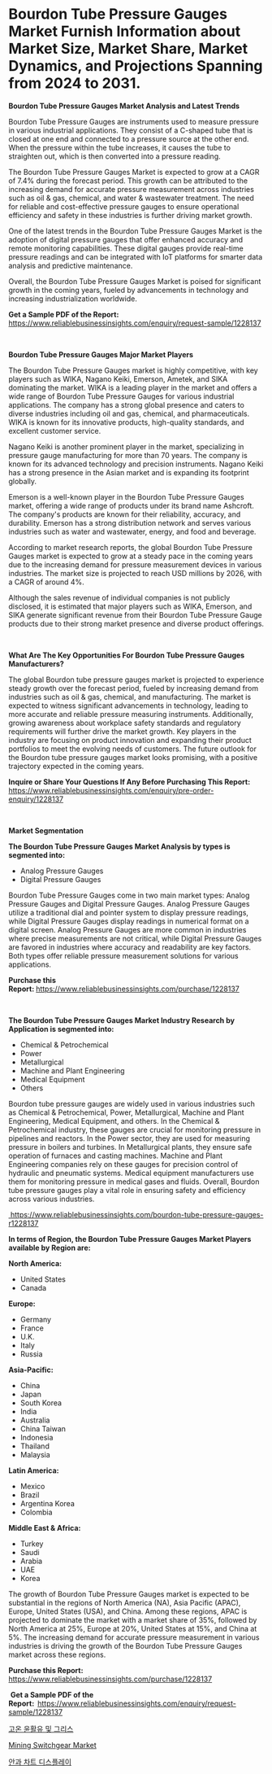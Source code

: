 <p><h1>Bourdon Tube Pressure Gauges Market Furnish Information about Market Size, Market Share, Market Dynamics, and Projections Spanning from 2024 to 2031.</h1></p><p><strong>Bourdon Tube Pressure Gauges Market Analysis and Latest Trends</strong></p>
<p><p>Bourdon Tube Pressure Gauges are instruments used to measure pressure in various industrial applications. They consist of a C-shaped tube that is closed at one end and connected to a pressure source at the other end. When the pressure within the tube increases, it causes the tube to straighten out, which is then converted into a pressure reading.</p><p>The Bourdon Tube Pressure Gauges Market is expected to grow at a CAGR of 7.4% during the forecast period. This growth can be attributed to the increasing demand for accurate pressure measurement across industries such as oil & gas, chemical, and water & wastewater treatment. The need for reliable and cost-effective pressure gauges to ensure operational efficiency and safety in these industries is further driving market growth.</p><p>One of the latest trends in the Bourdon Tube Pressure Gauges Market is the adoption of digital pressure gauges that offer enhanced accuracy and remote monitoring capabilities. These digital gauges provide real-time pressure readings and can be integrated with IoT platforms for smarter data analysis and predictive maintenance.</p><p>Overall, the Bourdon Tube Pressure Gauges Market is poised for significant growth in the coming years, fueled by advancements in technology and increasing industrialization worldwide.</p></p>
<p><strong>Get a Sample PDF of the Report:&nbsp;</strong> <a href="https://www.reliablebusinessinsights.com/enquiry/request-sample/1228137">https://www.reliablebusinessinsights.com/enquiry/request-sample/1228137</a></p>
<p>&nbsp;</p>
<p><strong>Bourdon Tube Pressure Gauges Major Market Players</strong></p>
<p><p>The Bourdon Tube Pressure Gauges market is highly competitive, with key players such as WIKA, Nagano Keiki, Emerson, Ametek, and SIKA dominating the market. WIKA is a leading player in the market and offers a wide range of Bourdon Tube Pressure Gauges for various industrial applications. The company has a strong global presence and caters to diverse industries including oil and gas, chemical, and pharmaceuticals. WIKA is known for its innovative products, high-quality standards, and excellent customer service.</p><p>Nagano Keiki is another prominent player in the market, specializing in pressure gauge manufacturing for more than 70 years. The company is known for its advanced technology and precision instruments. Nagano Keiki has a strong presence in the Asian market and is expanding its footprint globally.</p><p>Emerson is a well-known player in the Bourdon Tube Pressure Gauges market, offering a wide range of products under its brand name Ashcroft. The company's products are known for their reliability, accuracy, and durability. Emerson has a strong distribution network and serves various industries such as water and wastewater, energy, and food and beverage.</p><p>According to market research reports, the global Bourdon Tube Pressure Gauges market is expected to grow at a steady pace in the coming years due to the increasing demand for pressure measurement devices in various industries. The market size is projected to reach USD millions by 2026, with a CAGR of around 4%.</p><p>Although the sales revenue of individual companies is not publicly disclosed, it is estimated that major players such as WIKA, Emerson, and SIKA generate significant revenue from their Bourdon Tube Pressure Gauge products due to their strong market presence and diverse product offerings.</p></p>
<p>&nbsp;</p>
<p><strong>What Are The Key Opportunities For Bourdon Tube Pressure Gauges Manufacturers?</strong></p>
<p><p>The global Bourdon tube pressure gauges market is projected to experience steady growth over the forecast period, fueled by increasing demand from industries such as oil & gas, chemical, and manufacturing. The market is expected to witness significant advancements in technology, leading to more accurate and reliable pressure measuring instruments. Additionally, growing awareness about workplace safety standards and regulatory requirements will further drive the market growth. Key players in the industry are focusing on product innovation and expanding their product portfolios to meet the evolving needs of customers. The future outlook for the Bourdon tube pressure gauges market looks promising, with a positive trajectory expected in the coming years.</p></p>
<p><strong>Inquire or Share Your Questions If Any Before Purchasing This Report:</strong> <a href="https://www.reliablebusinessinsights.com/enquiry/pre-order-enquiry/1228137">https://www.reliablebusinessinsights.com/enquiry/pre-order-enquiry/1228137</a></p>
<p>&nbsp;</p>
<p><strong>Market Segmentation</strong></p>
<p><strong>The Bourdon Tube Pressure Gauges Market Analysis by types is segmented into:</strong></p>
<p><ul><li>Analog Pressure Gauges</li><li>Digital Pressure Gauges</li></ul></p>
<p><p>Bourdon Tube Pressure Gauges come in two main market types: Analog Pressure Gauges and Digital Pressure Gauges. Analog Pressure Gauges utilize a traditional dial and pointer system to display pressure readings, while Digital Pressure Gauges display readings in numerical format on a digital screen. Analog Pressure Gauges are more common in industries where precise measurements are not critical, while Digital Pressure Gauges are favored in industries where accuracy and readability are key factors. Both types offer reliable pressure measurement solutions for various applications.</p></p>
<p><strong>Purchase this Report:&nbsp;</strong><a href="https://www.reliablebusinessinsights.com/purchase/1228137">https://www.reliablebusinessinsights.com/purchase/1228137</a></p>
<p>&nbsp;</p>
<p><strong>The Bourdon Tube Pressure Gauges Market Industry Research by Application is segmented into:</strong></p>
<p><ul><li>Chemical & Petrochemical</li><li>Power</li><li>Metallurgical</li><li>Machine and Plant Engineering</li><li>Medical Equipment</li><li>Others</li></ul></p>
<p><p>Bourdon tube pressure gauges are widely used in various industries such as Chemical & Petrochemical, Power, Metallurgical, Machine and Plant Engineering, Medical Equipment, and others. In the Chemical & Petrochemical industry, these gauges are crucial for monitoring pressure in pipelines and reactors. In the Power sector, they are used for measuring pressure in boilers and turbines. In Metallurgical plants, they ensure safe operation of furnaces and casting machines. Machine and Plant Engineering companies rely on these gauges for precision control of hydraulic and pneumatic systems. Medical equipment manufacturers use them for monitoring pressure in medical gases and fluids. Overall, Bourdon tube pressure gauges play a vital role in ensuring safety and efficiency across various industries.</p></p>
<p><a href="https://www.reliablebusinessinsights.com/bourdon-tube-pressure-gauges-r1228137">&nbsp;https://www.reliablebusinessinsights.com/bourdon-tube-pressure-gauges-r1228137</a></p>
<p><strong>In terms of Region, the Bourdon Tube Pressure Gauges Market Players available by Region are:</strong></p>
<p>
    <p> <strong> North America: </strong>
        <ul>
            <li>United States</li>
            <li>Canada</li>
        </ul>
        </p> 
    <p> <strong> Europe: </strong>
        <ul>
            <li>Germany</li>
            <li>France</li>
            <li>U.K.</li>
            <li>Italy</li>
            <li>Russia</li>
        </ul>
        </p> 
    <p> <strong> Asia-Pacific: </strong>
        <ul>
            <li>China</li>
            <li>Japan</li>
            <li>South Korea</li>
            <li>India</li>
            <li>Australia</li>
            <li>China Taiwan</li>
            <li>Indonesia</li>
            <li>Thailand</li>
            <li>Malaysia</li>
        </ul>
        </p> 
    <p> <strong> Latin America: </strong>
        <ul>
            <li>Mexico</li>
            <li>Brazil</li>
            <li>Argentina Korea</li>
            <li>Colombia</li>
        </ul>
        </p> 
    <p> <strong> Middle East & Africa: </strong>
        <ul>
            <li>Turkey</li>
            <li>Saudi</li>
            <li>Arabia</li>
            <li>UAE</li>
            <li>Korea</li>
        </ul>
    </p>
    </p>
<p><p>The growth of Bourdon Tube Pressure Gauges market is expected to be substantial in the regions of North America (NA), Asia Pacific (APAC), Europe, United States (USA), and China. Among these regions, APAC is projected to dominate the market with a market share of 35%, followed by North America at 25%, Europe at 20%, United States at 15%, and China at 5%. The increasing demand for accurate pressure measurement in various industries is driving the growth of the Bourdon Tube Pressure Gauges market across these regions.</p></p>
<p><strong>Purchase this Report: </strong><a href="https://www.reliablebusinessinsights.com/purchase/1228137">https://www.reliablebusinessinsights.com/purchase/1228137</a></p>
<p>&nbsp;<strong>Get a Sample PDF of the Report:&nbsp;&nbsp;</strong><a href="https://www.reliablebusinessinsights.com/enquiry/request-sample/1228137">https://www.reliablebusinessinsights.com/enquiry/request-sample/1228137</a></p>
<p><strong></strong></p>
<p><p><a href="https://medium.com/@antosuigrtley99783676/%EA%B3%A0%EC%98%A8-%EC%9C%A4%ED%99%9C%EC%A0%9C-%EB%B0%8F-%EA%B7%B8%EB%A6%AC%EC%8A%A4-%EC%8B%9C%EC%9E%A5-%EB%8F%99%ED%96%A5-%EB%B0%8F-%EB%B6%84%EC%84%9D-%EB%AF%B8%EB%9E%98-%EC%84%B1%EC%9E%A5%EC%9D%84-%EC%9C%84%ED%95%9C-%EA%B8%B0%ED%9A%8C%EC%99%80-%EB%8F%84%EC%A0%84-2024-2031-563d6499612a">고온 윤활유 및 그리스</a></p><p><a href="https://github.com/rahu1506/Market-Research-Report-List-5/blob/main/mining-switchgear-market.md">Mining Switchgear Market</a></p><p><a href="https://medium.com/@ukaszduda1/%EA%B8%80%EB%A1%9C%EB%B2%8C-%EC%95%88%EA%B3%BC-%EC%B0%A8%ED%8A%B8-%EB%94%94%EC%8A%A4%ED%94%8C%EB%A0%88%EC%9D%B4-%EC%8B%9C%EC%9E%A5%EC%9D%98-%ED%8A%B8%EB%A0%8C%EB%93%9C-%EC%98%88%EC%B8%A1-%EB%B0%8F-%EC%98%81%ED%96%A5-%EB%B6%84%EC%84%9D-2024-2031-%EC%9D%84-%EB%8B%A4%EB%A3%AC-163%ED%8E%98%EC%9D%B4%EC%A7%80%EC%9D%98-%EC%B1%85%EC%9E%90%EB%A5%BC-%ED%86%B5%ED%95%B4-%EC%8B%9C%EC%9E%A5-%EB%A0%8C%EC%A6%88%EB%A5%BC-%ED%83%90%EC%83%89%ED%95%A9%EB%8B%88%EB%8B%A4-c1d4b7acb093">안과 차트 디스플레이</a></p></p>